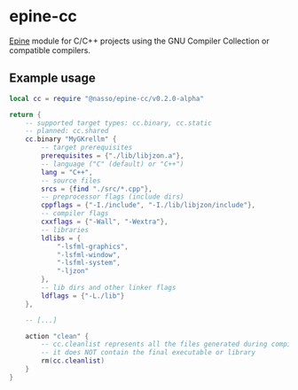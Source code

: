 # epine-cc

[Epine] module for C/C++ projects using the GNU Compiler Collection or
compatible compilers.

## Example usage

```lua
local cc = require "@nasso/epine-cc/v0.2.0-alpha"

return {
    -- supported target types: cc.binary, cc.static
    -- planned: cc.shared
    cc.binary "MyGKrellm" {
        -- target prerequisites
        prerequisites = {"./lib/libjzon.a"},
        -- language ("C" (default) or "C++")
        lang = "C++",
        -- source files
        srcs = {find "./src/*.cpp"},
        -- preprocessor flags (include dirs)
        cppflags = {"-I./include", "-I./lib/libjzon/include"},
        -- compiler flags
        cxxflags = {"-Wall", "-Wextra"},
        -- libraries
        ldlibs = {
            "-lsfml-graphics",
            "-lsfml-window",
            "-lsfml-system",
            "-ljzon"
        },
        -- lib dirs and other linker flags
        ldflags = {"-L./lib"}
    },

    -- [...]

    action "clean" {
        -- cc.cleanlist represents all the files generated during compilation
        -- it does NOT contain the final executable or library
        rm(cc.cleanlist)
    }
}
```

[Epine]: https://github.com/nasso/epine
